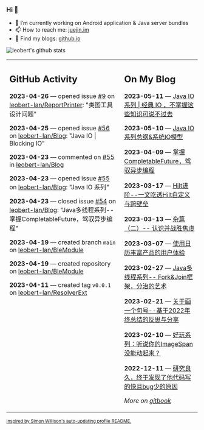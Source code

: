 ### Hi 👋

<!--
**leobert-lan/leobert-lan** is a ✨ _special_ ✨ repository because its `README.md` (this file) appears on your GitHub profile.

Here are some ideas to get you started:

- 🔭 I’m currently working on ...
- 🌱 I’m currently learning ...
- 👯 I’m looking to collaborate on ...
- 🤔 I’m looking for help with ...
- 💬 Ask me about ...
- 📫 How to reach me: ...
- 😄 Pronouns: ...
- ⚡ Fun fact: ...
-->

- 🔭 I’m currently working on Android application & Java server bundles
- 📫 How to reach me: [juejin.im](https://juejin.cn/user/2066737589654327)
- 👀 Find my blogs: [github.io](https://leobert-lan.github.io/)


![leobert's github stats](https://github-readme-stats.vercel.app/api?username=leobert-lan&show_icons=true&count_private=true)

<table><tr><td valign="top" width="60%">

## GitHub Activity
<!-- githubActivity starts -->
**2023-04-26** — opened issue [#9](https://github.com/leobert-lan/ReportPrinter/issues/9) on [leobert-lan/ReportPrinter](https://github.com/leobert-lan/ReportPrinter): "类图工具设计问题"

**2023-04-25** — opened issue [#56](https://github.com/leobert-lan/Blog/issues/56) on [leobert-lan/Blog](https://github.com/leobert-lan/Blog): "Java IO | Blocking IO"

**2023-04-23** — commented on [#55](https://github.com/leobert-lan/Blog/issues/55#issuecomment-1518927013) in [leobert-lan/Blog](https://github.com/leobert-lan/Blog)

**2023-04-23** — opened issue [#55](https://github.com/leobert-lan/Blog/issues/55) on [leobert-lan/Blog](https://github.com/leobert-lan/Blog): "Java IO 系列"

**2023-04-23** — closed issue [#54](https://github.com/leobert-lan/Blog/issues/54) on [leobert-lan/Blog](https://github.com/leobert-lan/Blog): "Java多线程系列--掌握CompletableFuture，驾驭异步编程"

**2023-04-19** — created branch `main` on [leobert-lan/BleModule](https://github.com/leobert-lan/BleModule)

**2023-04-19** — created repository on [leobert-lan/BleModule](https://github.com/leobert-lan/BleModule)

**2023-04-11** — created tag `v0.0.1` on [leobert-lan/ResolverExt](https://github.com/leobert-lan/ResolverExt)
<!-- githubActivity ends -->
</td><td valign="top" width="40%">

## On My Blog
<!-- blog starts -->
**2023-05-11** — [Java IO系列 | 经典 IO ，不掌握这些知识可说不过去](https://juejin.cn/post/7231804508082159675)

**2023-05-10** — [Java IO 系列总纲&系统IO模型](https://juejin.cn/post/7231540022595141693)

**2023-04-09** — [掌握CompletableFuture，驾驭异步编程](https://juejin.cn/post/7219943233799159864)

**2023-03-17** — [Hilt进阶--一文吃透Hilt自定义与跨壁垒](https://juejin.cn/post/7211400484103749687)

**2023-03-13** — [杂篇（二）-- 认识并战胜焦虑](https://juejin.cn/post/7209906063418949693)

**2023-03-07** — [使用日历丰富产品的用户体验](https://juejin.cn/post/7207648496978657341)

**2023-02-27** — [Java多线程系列-- Fork&Join框架，分治的艺术](https://juejin.cn/post/7204782377348726840)

**2023-02-21** — [关于画一个句号--基于2022年终总结的反思与分享](https://juejin.cn/post/7202445722971537465)

**2023-02-10** — [好玩系列：听说你的ImageSpan没能动起来？](https://juejin.cn/post/7197010875398635580)

**2022-12-11** — [研究良久，终于发现了他代码写的快且bug少的原因](https://juejin.cn/post/7175772997582585917)
<!-- blog ends -->
_More on [gitbook](https://leobert-lan.github.io/)_
</td></tr></table>

<sub><a href="https://simonwillison.net/2020/Jul/10/self-updating-profile-readme/">Inspired by Simon Willison's auto-updating profile README.</a></sub>